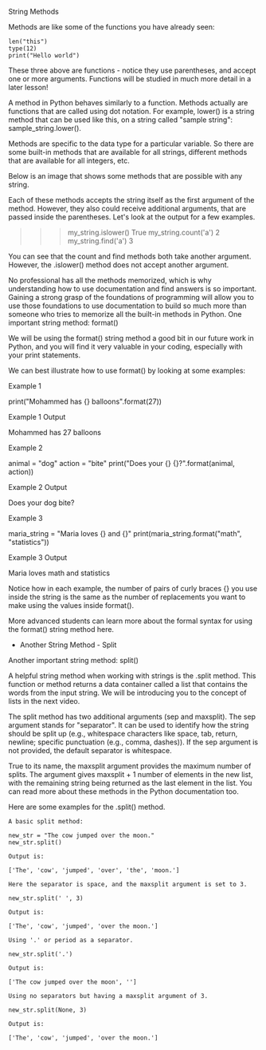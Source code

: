 String Methods

Methods are like some of the functions you have already seen:

    len("this")
    type(12)
    print("Hello world")

These three above are functions - notice they use parentheses, and accept one or more arguments. Functions will be studied in much more detail in a later lesson!

A method in Python behaves similarly to a function. Methods actually are functions that are called using dot notation. For example, lower() is a string method that can be used like this, on a string called "sample string": sample_string.lower().

Methods are specific to the data type for a particular variable. So there are some built-in methods that are available for all strings, different methods that are available for all integers, etc.

Below is an image that shows some methods that are possible with any string.

Each of these methods accepts the string itself as the first argument of the method. However, they also could receive additional arguments, that are passed inside the parentheses. Let's look at the output for a few examples.

>>> my_string.islower()
True
>>> my_string.count('a')
2
>>> my_string.find('a')
3

You can see that the count and find methods both take another argument. However, the .islower() method does not accept another argument.

No professional has all the methods memorized, which is why understanding how to use documentation and find answers is so important. Gaining a strong grasp of the foundations of programming will allow you to use those foundations to use documentation to build so much more than someone who tries to memorize all the built-in methods in Python.
One important string method: format()

We will be using the format() string method a good bit in our future work in Python, and you will find it very valuable in your coding, especially with your print statements.

We can best illustrate how to use format() by looking at some examples:

Example 1

print("Mohammed has {} balloons".format(27))

Example 1 Output

Mohammed has 27 balloons

Example 2

animal = "dog"
action = "bite"
print("Does your {} {}?".format(animal, action))

Example 2 Output

Does your dog bite?

Example 3

maria_string = "Maria loves {} and {}"
print(maria_string.format("math", "statistics"))

Example 3 Output

Maria loves math and statistics

Notice how in each example, the number of pairs of curly braces {} you use inside the string is the same as the number of replacements you want to make using the values inside format().

More advanced students can learn more about the formal syntax for using the format() string method here.

 - Another String Method - Split

Another important string method: split()

A helpful string method when working with strings is the .split method. This function or method returns a data container called a list that contains the words from the input string. We will be introducing you to the concept of lists in the next video.

The split method has two additional arguments (sep and maxsplit). The sep argument stands for "separator". It can be used to identify how the string should be split up (e.g., whitespace characters like space, tab, return, newline; specific punctuation (e.g., comma, dashes)). If the sep argument is not provided, the default separator is whitespace.

True to its name, the maxsplit argument provides the maximum number of splits. The argument gives maxsplit + 1 number of elements in the new list, with the remaining string being returned as the last element in the list. You can read more about these methods in the Python documentation too.

Here are some examples for the .split() method.

    A basic split method:

    new_str = "The cow jumped over the moon."
    new_str.split()

    Output is:

    ['The', 'cow', 'jumped', 'over', 'the', 'moon.']

    Here the separator is space, and the maxsplit argument is set to 3.

    new_str.split(' ', 3)

    Output is:

    ['The', 'cow', 'jumped', 'over the moon.']

    Using '.' or period as a separator.

    new_str.split('.')

    Output is:

    ['The cow jumped over the moon', '']

    Using no separators but having a maxsplit argument of 3.

    new_str.split(None, 3)

    Output is:

    ['The', 'cow', 'jumped', 'over the moon.']

